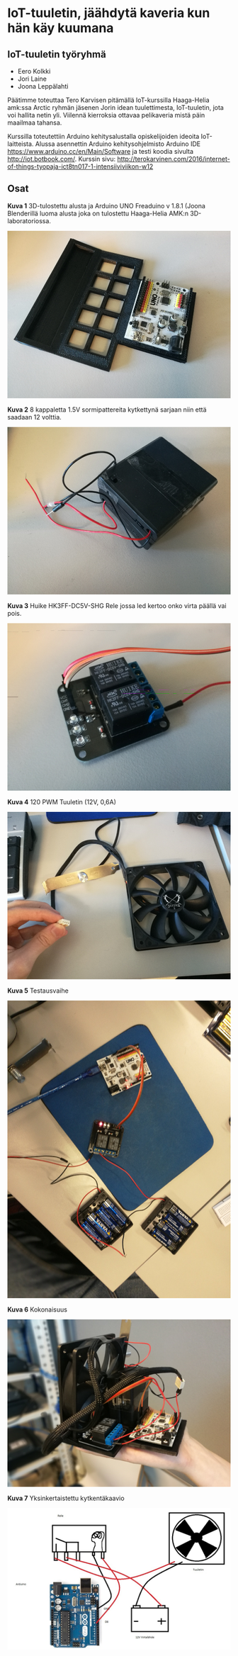# IoT-tuuletin, jäähdytä kaveria kun hän käy kuumana

## IoT-tuuletin työryhmä
* Eero Kolkki
* Jori Laine
* Joona Leppälahti

Päätimme toteuttaa Tero Karvisen pitämällä IoT-kurssilla Haaga-Helia amk:ssa Arctic ryhmän jäsenen Jorin idean tuulettimesta, IoT-tuuletin, jota voi hallita netin yli. Viilennä kierroksia ottavaa pelikaveria mistä päin maailmaa tahansa.

Kurssilla toteutettiin Arduino kehitysalustalla opiskelijoiden ideoita IoT-laitteista. Alussa asennettin Arduino kehitysohjelmisto Arduino IDE https://www.arduino.cc/en/Main/Software ja testi koodia sivulta http://iot.botbook.com/. Kurssin sivu: http://terokarvinen.com/2016/internet-of-things-tyopaja-ict8tn017-1-intensiiviviikon-w12



## Osat

**Kuva 1**
3D-tulostettu alusta ja Arduino UNO Freaduino v 1.8.1 (Joona Blenderillä luoma alusta joka on tulostettu Haaga-Helia AMK:n 3D-laboratoriossa.

![alt text](https://github.com/joonaleppalahti/arctic-iot/blob/master/img/2.jpg "3D-tulostettu alusta By Joona Leppälahti")


**Kuva 2** 8 kappaletta 1.5V sormipattereita kytkettynä sarjaan niin että saadaan 12 volttia.

![alt text](https://github.com/joonaleppalahti/arctic-iot/blob/master/img/5.jpg "Paristoilla virtaa tuulettimelle")


**Kuva 3** Huike HK3FF-DC5V-SHG Rele jossa led kertoo onko virta päällä vai pois.

![alt text](https://github.com/joonaleppalahti/arctic-iot/blob/master/img/3.jpg "Käyttöön lyötynyt kahden releen piiri josta käytetään vain yhtä")

**Kuva 4** 120 PWM Tuuletin (12V, 0,6A)

![alt text](https://github.com/joonaleppalahti/arctic-iot/blob/master/img/4.jpg "Tietokoneen kotelotuuletin")


**Kuva 5** Testausvaihe

![alt text](https://github.com/joonaleppalahti/arctic-iot/blob/master/img/6.jpg "Arduino, Rele ja paristot")


**Kuva 6** Kokonaisuus

![alt text](https://github.com/joonaleppalahti/arctic-iot/blob/master/img/1.jpg "Tuuletin valmis")


**Kuva 7** Yksinkertaistettu kytkentäkaavio

![alt text](https://github.com/joonaleppalahti/arctic-iot/blob/master/img/999.jpg "Kytkentäkaavio")
